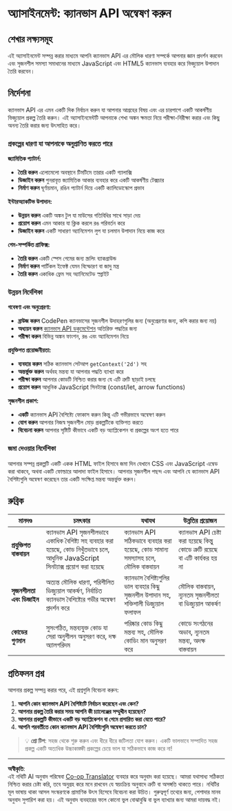 <!--
CO_OP_TRANSLATOR_METADATA:
{
  "original_hash": "87cd43afe5b69dbbffb5c4b209ea6791",
  "translation_date": "2025-10-22T22:01:10+00:00",
  "source_file": "6-space-game/2-drawing-to-canvas/assignment.md",
  "language_code": "bn"
}
-->
# অ্যাসাইনমেন্ট: ক্যানভাস API অন্বেষণ করুন

## শেখার লক্ষ্যসমূহ

এই অ্যাসাইনমেন্ট সম্পন্ন করার মাধ্যমে আপনি ক্যানভাস API এর মৌলিক ধারণা সম্পর্কে আপনার জ্ঞান প্রদর্শন করবেন এবং সৃজনশীল সমস্যা সমাধানের মাধ্যমে JavaScript এবং HTML5 ক্যানভাস ব্যবহার করে ভিজ্যুয়াল উপাদান তৈরি করবেন।

## নির্দেশনা

ক্যানভাস API এর এমন একটি দিক নির্বাচন করুন যা আপনার আগ্রহের বিষয় এবং এর চারপাশে একটি আকর্ষণীয় ভিজ্যুয়াল প্রকল্প তৈরি করুন। এই অ্যাসাইনমেন্টটি আপনাকে শেখা অঙ্কন ক্ষমতা নিয়ে পরীক্ষা-নিরীক্ষা করার এবং কিছু অনন্য তৈরি করার জন্য উৎসাহিত করে।

### প্রকল্পের ধারণা যা আপনাকে অনুপ্রাণিত করতে পারে

**জ্যামিতিক প্যাটার্ন:**
- **তৈরি করুন** এলোমেলো অবস্থানে টিমটিমে তারার একটি গ্যালাক্সি
- **ডিজাইন করুন** পুনরাবৃত্ত জ্যামিতিক আকার ব্যবহার করে একটি আকর্ষণীয় টেক্সচার
- **নির্মাণ করুন** ঘূর্ণায়মান, রঙিন প্যাটার্ন দিয়ে একটি ক্যালিডোস্কোপ প্রভাব

**ইন্টারঅ্যাকটিভ উপাদান:**
- **উন্নয়ন করুন** একটি অঙ্কন টুল যা মাউসের গতিবিধির সাথে সাড়া দেয়
- **প্রয়োগ করুন** এমন আকার যা ক্লিক করলে রঙ পরিবর্তন করে
- **ডিজাইন করুন** একটি সাধারণ অ্যানিমেশন লুপ যা চলমান উপাদান নিয়ে কাজ করে

**গেম-সম্পর্কিত গ্রাফিক্স:**
- **তৈরি করুন** একটি স্পেস গেমের জন্য স্ক্রলিং ব্যাকগ্রাউন্ড
- **নির্মাণ করুন** পার্টিকল ইফেক্ট যেমন বিস্ফোরণ বা জাদু মন্ত্র
- **তৈরি করুন** একাধিক ফ্রেম সহ অ্যানিমেটেড স্প্রাইট

### উন্নয়ন নির্দেশিকা

**গবেষণা এবং অনুপ্রেরণা:**
- **ব্রাউজ করুন** CodePen ক্যানভাসের সৃজনশীল উদাহরণগুলির জন্য (অনুপ্রেরণার জন্য, কপি করার জন্য নয়)
- **অধ্যয়ন করুন** [ক্যানভাস API ডকুমেন্টেশন](https://developer.mozilla.org/docs/Web/API/Canvas_API) অতিরিক্ত পদ্ধতির জন্য
- **পরীক্ষা করুন** বিভিন্ন অঙ্কন ফাংশন, রঙ এবং অ্যানিমেশন নিয়ে

**প্রযুক্তিগত প্রয়োজনীয়তা:**
- **ব্যবহার করুন** সঠিক ক্যানভাস সেটআপ `getContext('2d')` সহ
- **অন্তর্ভুক্ত করুন** অর্থবহ মন্তব্য যা আপনার পদ্ধতি ব্যাখ্যা করে
- **পরীক্ষা করুন** আপনার কোডটি নিশ্চিত করার জন্য যে এটি ত্রুটি ছাড়াই চলছে
- **প্রয়োগ করুন** আধুনিক JavaScript সিনট্যাক্স (const/let, arrow functions)

**সৃজনশীল প্রকাশ:**
- **একটি** ক্যানভাস API বৈশিষ্ট্যে ফোকাস করুন কিন্তু এটি গভীরভাবে অন্বেষণ করুন
- **যোগ করুন** আপনার নিজস্ব সৃজনশীল মোড় প্রকল্পটিকে ব্যক্তিগত করতে
- **বিবেচনা করুন** আপনার সৃষ্টিটি কীভাবে একটি বড় অ্যাপ্লিকেশন বা প্রকল্পের অংশ হতে পারে

### জমা দেওয়ার নির্দেশিকা

আপনার সম্পন্ন প্রকল্পটি একটি একক HTML ফাইল হিসাবে জমা দিন যেখানে CSS এবং JavaScript এম্বেড করা থাকবে, অথবা একটি ফোল্ডারে আলাদা ফাইল হিসাবে। আপনার সৃজনশীল পছন্দ এবং আপনি যে ক্যানভাস API বৈশিষ্ট্যগুলি অন্বেষণ করেছেন তার একটি সংক্ষিপ্ত মন্তব্য অন্তর্ভুক্ত করুন।

## রুব্রিক

| মানদণ্ড | চমৎকার | যথাযথ | উন্নতির প্রয়োজন |
|----------|-----------|----------|-------------------|
| **প্রযুক্তিগত বাস্তবায়ন** | ক্যানভাস API সৃজনশীলভাবে একাধিক বৈশিষ্ট্য সহ ব্যবহার করা হয়েছে, কোড নিখুঁতভাবে চলে, আধুনিক JavaScript সিনট্যাক্স প্রয়োগ করা হয়েছে | ক্যানভাস API সঠিকভাবে ব্যবহার করা হয়েছে, কোড সামান্য সমস্যাসহ চলে, মৌলিক বাস্তবায়ন | ক্যানভাস API চেষ্টা করা হয়েছে কিন্তু কোডে ত্রুটি রয়েছে বা এটি কার্যকর হয় না |
| **সৃজনশীলতা এবং ডিজাইন** | অত্যন্ত মৌলিক ধারণা, পরিশীলিত ভিজ্যুয়াল আকর্ষণ, নির্বাচিত ক্যানভাস বৈশিষ্ট্যের গভীর অন্বেষণ প্রদর্শন করে | ক্যানভাস বৈশিষ্ট্যগুলির ভাল ব্যবহার কিছু সৃজনশীল উপাদান সহ, শক্তিশালী ভিজ্যুয়াল ফলাফল | মৌলিক বাস্তবায়ন, ন্যূনতম সৃজনশীলতা বা ভিজ্যুয়াল আকর্ষণ |
| **কোডের গুণমান** | সুসংগঠিত, মন্তব্যযুক্ত কোড যা সেরা অনুশীলন অনুসরণ করে, দক্ষ অ্যালগরিদম | পরিষ্কার কোড কিছু মন্তব্য সহ, মৌলিক কোডিং মান অনুসরণ করে | কোডে সংগঠনের অভাব, ন্যূনতম মন্তব্য, অদক্ষ বাস্তবায়ন |

## প্রতিফলন প্রশ্ন

আপনার প্রকল্প সম্পন্ন করার পরে, এই প্রশ্নগুলি বিবেচনা করুন:

1. **আপনি কোন ক্যানভাস API বৈশিষ্ট্যটি নির্বাচন করেছেন এবং কেন?**
2. **আপনার প্রকল্প তৈরি করার সময় আপনি কী চ্যালেঞ্জের সম্মুখীন হয়েছেন?**
3. **আপনার প্রকল্পটি কীভাবে একটি বড় অ্যাপ্লিকেশন বা গেমে প্রসারিত করা যেতে পারে?**
4. **আপনি পরবর্তীতে কোন ক্যানভাস API বৈশিষ্ট্যগুলি অন্বেষণ করতে চান?**

> 💡 **প্রো টিপ**: সহজ থেকে শুরু করুন এবং ধীরে ধীরে জটিলতা যোগ করুন। একটি ভালভাবে সম্পাদিত সহজ প্রকল্প একটি অত্যধিক উচ্চাকাঙ্ক্ষী প্রকল্পের চেয়ে ভাল যা সঠিকভাবে কাজ করে না!

---

**অস্বীকৃতি**:  
এই নথিটি AI অনুবাদ পরিষেবা [Co-op Translator](https://github.com/Azure/co-op-translator) ব্যবহার করে অনুবাদ করা হয়েছে। আমরা যথাসাধ্য সঠিকতা নিশ্চিত করার চেষ্টা করি, তবে অনুগ্রহ করে মনে রাখবেন যে স্বয়ংক্রিয় অনুবাদে ত্রুটি বা অসঙ্গতি থাকতে পারে। নথিটির মূল ভাষায় থাকা আসল সংস্করণকে প্রামাণিক উৎস হিসেবে বিবেচনা করা উচিত। গুরুত্বপূর্ণ তথ্যের জন্য, পেশাদার মানব অনুবাদ সুপারিশ করা হয়। এই অনুবাদ ব্যবহারের ফলে কোনো ভুল বোঝাবুঝি বা ভুল ব্যাখ্যার জন্য আমরা দায়বদ্ধ নই।